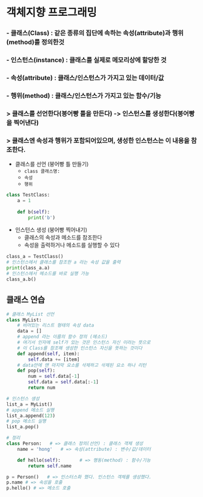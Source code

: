 # 객체지향 프로그래밍

### - 클래스(Class) : 같은 종류의 집단에 속하는 속성(attribute)과 행위(method)를 정의한것 
### - 인스턴스(instance) : 클래스를 실제로 메모리상에 할당한 것
### - 속성(attribute) : 클래스/인스턴스가 가지고 있는 데이터/값
### - 행위(method) : 클래스/인스턴스가 가지고 있는 함수/기능

### > 클래스를 선언한다(붕어빵 틀을 만든다) -> 인스턴스를 생성한다(붕어빵을 찍어낸다) <br>
### > 클래스엔 속성과 행위가 포함되어있으며, 생성한 인스턴스는 이 내용을 참조한다.

- 클래스를 선언 (붕어빵 틀 만들기)
    - `class 클래스명:`
    - `속성`
    - `행위`
```python
class TestClass:
    a = 1
    
    def b(self):
        print('b')
```

- 인스턴스 생성 (붕어빵 찍어내기)
    - 클래스의 속성과 메소드를 참조한다
    - 속성을 출력하거나 메소드를 실행할 수 있다
```python
class_a = TestClass()
# 인스턴스에서 클래스를 참조한 a 라는 속성 값을 출력
print(class_a.a)
# 인스턴스에서 메소드를 바로 실행 가능 
class_a.b()
```    

## 클래스 연습

```python
# 클래스 MyList 선언
class MyList:
    # 비어있는 리스트 형태의 속성 data
    data = []
    # append 라는 이름의 함수 정의 (메소드)
    # 여기서 인자에 self가 있는 것은 인스턴스 자신 이라는 뜻으로
    # 이 Class를 참조해 생성한 인스턴스 자신을 뜻하는 것이다
    def append(self, item):
        self.data += [item]
    # data안에 맨 마지막 요소를 삭제하고 삭제된 요소 하나 리턴
    def pop(self):
        num = self.data[-1]
        self.data = self.data[:-1]
        return num
```
```python
# 인스턴스 생성
list_a = MyList()
# append 메소드 실행
list_a.append(123) 
# pop 메소드 실행
list_a.pop()
```

```python
# 정리
class Person:   # => 클래스 정의(선언) : 클래스 객체 생성
    name = 'hong'   # => 속성(attribute) : 변수/값/데이터

    def hello(self):       # => 행동(method) : 함수/기능
        return self.name

p = Person()   # => 인스터스화 했다. 인스턴스 객체를 생성했다.
p.name # => 속성을 호출
p.hello() # => 메소드 호출
```




